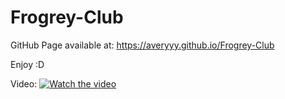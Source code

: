 # Frogrey-Club

GitHub Page available at:
https://averyyy.github.io/Frogrey-Club

Enjoy :D

Video: 
[![Watch the video](https://img.youtube.com/vi/ToXtAqVjP7k/maxresdefault.jpg)](https://youtu.be/ToXtAqVjP7k)


